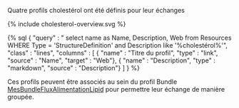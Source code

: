 
Quatre profils cholestérol ont été définis pour leur échanges


<div class="figure" style="width:100%;">
    <p>{% include cholesterol-overview.svg %}</p>
</div>

{% sql {
  "query" : " select name as Name, Description, Web from Resources WHERE Type = 'StructureDefinition' and Description like '%cholestérol%'",
  "class" : "lines",
  "columns" : [
    { "name" : "Titre du profil", "type" : "link", "source" : "Name", "target" : "Web"},
    { "name" : "Description", "type" : "markdown", "source" : "Description"}
  ]
} %}



Ces profils peuvent être associés au sein du profil Bundle [MesBundleFluxAlimentationLipid](./StructureDefinition-mesures-bundle-flux-alimentation-lipid.html) pour permettre leur échange de manière groupée.
